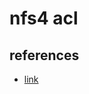 # nfs4 acl

## references

- [link](https://www.osc.edu/resources/getting_started/howto/howto_use_nfsv4_acl)